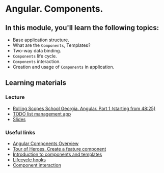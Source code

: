 # Angular. Components.

## In this module, you'll learn the following topics:

- Base application structure.
- What are the `Components`, Templates?
- Two-way data binding.
- `Components` life cycle.
- `Components` interaction.
- Creation and usage of `Components` in application.

## Learning materials

### Lecture
- [Rolling Scopes School Georgia. Angular. Part 1 (starting from 48:25)](https://youtu.be/8lt8Mvxyo5E?t=2905)
- [TODO list management app](https://github.com/pavelrazuvalau/todo-list-management/tree/ce415c7a0746d8b4f70b8898a6e331d7856f50e9)
- [Slides](https://slides.com/pavelrazuvalau/angular-intro-components#/3)

### Useful links
- [Angular Components Overview](https://angular.io/guide/component-overview)
- [Tour of Heroes. Create a feature component](https://angular.io/tutorial/toh-pt3)
- [Introduction to components and templates](https://angular.io/guide/architecture-components)
- [Lifecycle hooks](https://angular.io/guide/lifecycle-hooks)
- [Component interaction](https://angular.io/guide/component-interaction)
